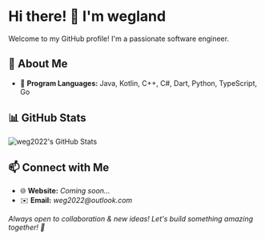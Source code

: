 # Hi there! 👋 I'm wegland

Welcome to my GitHub profile! I'm a passionate software engineer.

## 🚀 About Me
- 🔹 **Program Languages:** Java, Kotlin, C++, C#, Dart, Python, TypeScript, Go 

## 📊 GitHub Stats
![weg2022's GitHub Stats](https://github-readme-stats.vercel.app/api?username=weg2022&show_icons=true&theme=tokyonight)

## 📫 Connect with Me
- 🌐 **Website:** _Coming soon..._  
- ✉️ **Email:** _weg2022@outlook.com_  

_Always open to collaboration & new ideas! Let's build something amazing together! 🚀_
